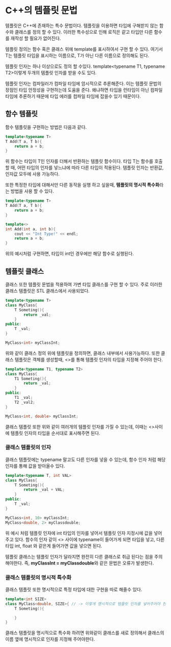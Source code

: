 # C++의 템플릿 문법
템플릿은 C++에 존재하는 특수 문법이다. 템플릿을 이용하면 타입에 구해받지 않는 함수와 클래스를 정의 할 수 있다. 이러한 특수성으로 인해 로직은 같고 타입만 다른 함수를 재작성 할 필요가 없어진다.

템플릿 정의는 함수 혹은 클래스 위에 template<typename T>를 표시하여서 구현 할 수 있다. 여기서 T는 템플릿 타입을 표시하는 이름으로, T가 아닌 다른 이름으로 정의해도 된다.

템플릿 인자는 하나 이상으로도 정의 할 수있다. template<typename T1, typename T2>이렇게 두개의 템플릿 인자를 받을 수도 있다.

템플릿 인자는 컴파일러가 컴파일 타임에 암시적으로 추론해준다. 이는 템플릿 문법의 장점인 타입 안정성을 구현하는데 도움을 준다. 왜냐하면 타입을 런타임이 아닌 컴파일 타임에 추론하기 때문에 타입 에러를 컴파일 타임에 잡을수 있기 때문이다.

## 함수 템플릿
함수 템플릿을 구현하는 방법은 다음과 같다.
```cpp
template<typename T>
T Add(T a, T b){
    return a + b;
}
```

위 함수는 타입이 T인 인자를 더해서 반환하는 템플릿 함수이다. 타입 T는 함수를 호출 할 때, 어떤 타입의 인자를 넣느냐에 따라 다른 타입이 적용된다. 템플릿 인자는 반환값, 인자값 모두에 사용 가능하다.

또한 특정한 타입에 대해서만 다른 동작을 실행 하고 싶을때, **템플릿의 명시적 특수화**라는 방법을 사용 할 수 있다.
```cpp
template<typename T>
T Add(T a, T b){
    return a + b;
}

template<>
int Add(int a, int b){
    cout << "Int Type!" << endl;
    return a + b;
}
```
위의 예시처럼 구현하면, 타입이 int인 경우에만 해당 함수로 실행된다.

## 템플릿 클래스
클래스 또한 템플릿 문법을 적용하여 가변 타입 클래스를 구현 할 수 있다. 주로 이러한 클래스 템플릿은 STL 클래스에서 사용되었다.
```cpp
template<typename T>
class MyClass{
    T Someting(){
        return _val;
    }
public:
    T _val;
}

MyClass<int> myClassInt;
```
위와 같이 클래스 정의 위에 템플릿을 정의하면, 클래스 내부에서 사용가능하다. 또한 클래스 템플릿은 객체를 생성할때, <>를 통해 템플릿 인자의 타입을 지정해 주어야 한다.

```cpp
template<typename T1, typename T2>
class MyClass{
    T1 Someting(){
        return _val;
    }
public:
    T1 _val;
    T2 _val2;
}

MyClass<int, double> myClassInt;
```

클래스 템플릿 또한 위와 같이 여러개의 템플릿 인자를 가질 수 있는데, 이때는 <>사이에 템플릿 인자의 타입을 순서대로 표시해주면 된다.

### 클래스 템플릿의 인자
클래스 템플릿에는 typename 말고도 다른 인자를 넣을 수 있는데, 함수 인자 처럼 해당 인자를 통해 값을 받아올수 있다.
```cpp
template<typename T, int VAL>
class MyClass{
    T Someting(){
        return _val + VAL;
    }
public:
    T _val;
}

MyClass<int, 10> myClassInt;
MyClass<double, 2> myClassdouble;
```
위 예시 처럼 템플릿 인자에 int 타입의 인자를 넣어서 템플릿 인자 지정시에 값을 넣어주고 있다. 함수의 인자 같이 <> 사이에 typename이 들어가게 되면 타입을 넣고, 다른 타입 int, float 와 같은게 들어가면 값을 넣으면 된다.

템플릿 클래스는 템플릿 인자가 달라지면 완전히 다른 클래스로 취급 된다는 점을 주의해야한다. 즉, **myClassInt = myClassdouble**와 같은 문법은 오류가 발생한다.

### 클래스 템플릿의 명시적 특수화
클래스 템플릿 또한 명시적으로 특정 타입에 대한 구현을 따로 해줄수 있다.
```cpp
template<int SIZE>
class MyClass<double, SIZE>{ // -> 이렇게 명시적으로 템플릿 인자를 넣어주어야 한다.
    T Someting(){

    }
}
```
클래스 템플릿을 명시적으로 특수화 하려면 위와같이 클래스를 새로 정의해서 클래스의 이름 옆에 명시적으로 인자를 지정해 주어야한다.